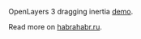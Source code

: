 OpenLayers 3 dragging inertia [demo](http://andreygeonya.github.io/inertiaDemo/).

Read more on [habrahabr.ru](http://habrahabr.ru/company/2gis/blog/166061/).
